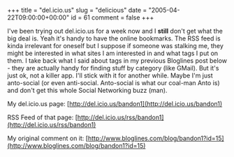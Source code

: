 +++
title = "del.icio.us"
slug = "delicious"
date = "2005-04-22T09:00:00+00:00"
id = 61
comment = false
+++

I've been trying out del.icio.us for a week now and I **still** don't get what the big deal is. Yeah it's handy to have the online bookmarks. The RSS feed is kinda irrelevant for oneself but I suppose if someone was stalking me, they might be interested in what sites I am interested in and what tags I put on them. I take back what I said about tags in my previous Bloglines post below - they are actually handy for finding stuff by category (like GMail). But it's just ok, not a killer app. I'll stick with it for another while. Maybe I'm just anto-social (or even anti-social. Anto-social is what our coal-man Anto is) and don't get this whole Social Networking buzz (man).

My del.icio.us page: [http://del.icio.us/bandon1](http://del.icio.us/bandon1)

RSS Feed of that page: [http://del.icio.us/rss/bandon1](http://del.icio.us/rss/bandon1)

My original comment on it: [http://www.bloglines.com/blog/bandon1?id=15](http://www.bloglines.com/blog/bandon1?id=15)
